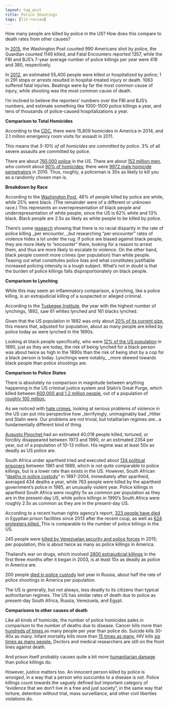 ```yaml
---
layout: tag_post
title: Police Shootings
tags: [lit-review]
---
```


How many people are killed by police in the US? How does this compare to death rates from other causes?

In [2015](http://www.newsweek.com/how-many-americans-do-cops-kill-each-year-480712), the Washington Post counted 990 Americans shot by police, the Guardian counted 1146 killed, and Fatal Encounters reported 1357, while the FBI and BJS’s 7-year average number of police killings per year were 418 and 380, respectively.

In [2012](http://triblive.com/usworld/nation/11010477-74/arrests-changes-fewer), an estimated 55,400 people were killed or hospitalized by police; 1 in 291 stops or arrests resulted in hospital-treated injury or death.  1063 suffered fatal injuries. Beatings were by far the most common cause of injury, while shooting was the most common cause of death.

I’m inclined to believe the reporters’ numbers over the FBI and BJS’s numbers, and estimate something like 1000-1500 police killings a year, and tens of thousands of police-caused hospitalizations a year.

**Comparison to Total Homicides**

According to the [CDC](http://www.cdc.gov/nchs/fastats/homicide.htm), there were 15,809 homicides in America in 2014, and 2.1 million emergency room visits for assault in 2011.

This means that _5-10% of all homicides are committed by police_.  3% of all severe assaults are committed by police.

There are about [765,000 police](https://en.wikipedia.org/wiki/Law_enforcement_in_the_United_States) in the US. There are about [152 million men](http://www.census.gov/prod/cen2010/briefs/c2010br-03.pdf), who commit about [90% of homicides](https://ucr.fbi.gov/crime-in-the-u.s/2010/crime-in-the-u.s.-2010/offenses-known-to-law-enforcement/expanded/expandhomicidemain); there were [9972 male homicide perpetrators](https://ucr.fbi.gov/crime-in-the-u.s/2010/crime-in-the-u.s.-2010/tables/10shrtbl03.xls) in 2010.  Thus, roughly, a policeman is 30x as likely to kill you as a randomly chosen man is.

**Breakdown by Race**

According to the [Washington Post](https://www.washingtonpost.com/news/post-nation/wp/2016/07/11/arent-more-white-people-than-black-people-killed-by-police-yes-but-no/?utm_term=.37debf27436a), 48% of people killed by police are white, while 25% were black. (The remainder were of a different or unknown race.)  This represents an overrepresentation of black people and underrepresentation of white people, since the US is 62% white and 13% black.  Black people are 2.5x as likely as white people to be killed by police.

There’s some [research](https://www.washingtonpost.com/news/wonk/wp/2016/07/13/why-a-massive-new-study-on-police-shootings-of-whites-and-blacks-is-so-controversial/?utm_term=.a0f02ffc9f2d) showing that there is no racial disparity in the rate of police killing _per encounter, _but researching “per encounter” rates of violence hides a lot under the rug.  If police are biased against black people, they are more likely to “encounter” them, looking for a reason to arrest them, and thus are more likely to escalate to violence. On the other hand, black people commit more crimes (per population) than white people.  Teasing out what constitutes police bias and what constitutes justifiable increased policing intensity is a tough subject.  What’s not in doubt is that the burden of police killings falls disproportionately on black people.

**Comparison to Lynching**

While this may seem an inflammatory comparison, a lynching, like a police killing, is an extrajudicial killing of a suspected or alleged criminal.

According to the [Tuskegee Institute](http://law2.umkc.edu/Faculty/projects/ftrials/shipp/lynchingyear.html), the year with the highest number of lynchings, 1892, saw 61 whites lynched and 161 blacks lynched.

Given that the US population in 1892 was only about [20% of its current size](http://www.u-s-history.com/pages/h980.html), this means that, adjusted for population, about as many people are killed by police today as were lynched in the 1890s.

Looking at black people specifically, who were [12% of the US population](https://en.wikipedia.org/wiki/Historical_racial_and_ethnic_demographics_of_the_United_States#Black_population_as_a_percentage_of_the_total_population_by_U.S._region_and_state_.281790.E2.80.932010.29) in 1890, just as they are today, the risk of being lynched for a black person was about twice as high in the 1890s than the risk of being shot by a cop for a black person is today. Lynchings were notably_ _more skewed towards black people than police shootings are.

**Comparison to Police States**

There is absolutely no comparison in magnitude between anything happening in the US criminal justice system and Stalin’s Great Purge, which killed between [600,000 and 1.2 million people](https://en.wikipedia.org/wiki/Great_Purge), out of a population of [roughly 100 million.](https://en.wikipedia.org/wiki/Demographics_of_Russia#Before_WWII)

As we noticed with [hate crimes](https://srconstantin.wordpress.com/2016/12/01/hate-crimes-a-fact-post/), looking at serious problems of violence in the US can put into perspective how _terrifyingly, unimaginably bad _Hitler and Stalin were. Our problems are not trivial, but totalitarian regimes are…a fundamentally different kind of thing.

[Augusto Pinochet ](http://www.bbc.com/news/world-latin-america-14584095)had an estimated 40,018 people killed, tortured, or forcibly disappeared between 1973 and 1990, or an estimated 2354 per year, out of a population of 10-13 million.  His regime was at least 50x as deadly as US police are.

South Africa under apartheid tried and executed about [134 political prisoners](http://www.sahistory.org.za/topic/political-executions-south-africa-apartheid-government-1961-1989) between 1961 and 1989, which is not quite comparable to police killings, but is a lower rate than exists in the US.  However, South African “[deaths in police custody](http://citeseerx.ist.psu.edu/viewdoc/download?doi=10.1.1.498.1276&rep=rep1&type=pdf)” in 1997-2004, immediately after apartheid, averaged 434 deaths a year, while 763 people were killed by the apartheid government’s police in 1985, an unusually violent year.  Police killings in apartheid South Africa were roughly 5x as common per population as they are in the present-day US, while police killings in 1990’s South Africa were roughly 2.5x as common as they are in the present-day US.

According to a recent human rights agency’s report, [323 people have died](http://www.middleeasteye.net/news/number-deaths-egyptian-prison-facilities-trebled-2013-1115196571) in Egyptian prison facilities since 2013 after the recent coup, as well as [624 protesters killed. ](https://en.wikipedia.org/wiki/2013_Egyptian_coup_d'%C3%A9tat)  This is comparable to the number of police killings in the US.

245 people were [killed by Venezuelan security and police forces](https://www.hrw.org/report/2016/04/04/unchecked-power/police-and-military-raids-low-income-and-immigrant-communities) in 2015; per population, this is about twice as many as police killings in America.

Thailand’s war on drugs, which involved [2800 extrajudicial killings](https://www.hrw.org/news/2008/03/12/thailands-war-drugs) in the first three months after it began in 2003, is at least 10x as deadly as police in America are.

200 people [died in police custody](https://www.theguardian.com/world/2016/jan/13/200-people-died-in-russian-police-custody-in-2015-says-website) last year in Russia, about half the rate of police shootings in America per population.

The US is generally, but not always, less deadly to its citizens than typical authoritarian regimes.  The US has similar rates of death due to police as present-day South Africa, Russia, Venezuela, and Egypt.

**Comparisons to other causes of death**

Like all kinds of homicide, the number of police homicides pales in comparison to the number of deaths due to disease. Cancer kills more than [hundreds of times ](http://www.cdc.gov/nchs/fastats/leading-causes-of-death.htm)as many people per year than police do. Suicide kills 30-40x as many.  Infant mortality kills more than [15 times as many.](http://www.cdc.gov/nchs/fastats/infant-health.htm)  HIV kills [six times as many people.](http://www.cdc.gov/hiv/statistics/overview/ataglance.html)   Doctors and medical researchers are still on the front lines against death.

And prison itself probably causes quite a bit more [humanitarian damage](https://srconstantin.wordpress.com/2016/12/07/if-prison-were-a-disease-how-bad-would-it-be/) than police killings do.

However, justice matters too. An innocent person killed by police is _wronged_, in a way that a person who succumbs to a disease is not. Police killings count towards the vaguely defined but important category of “evidence that we don’t live in a free and just society”, in the same way that torture, detention without trial, mass surveillance, and other civil liberties violations do.

